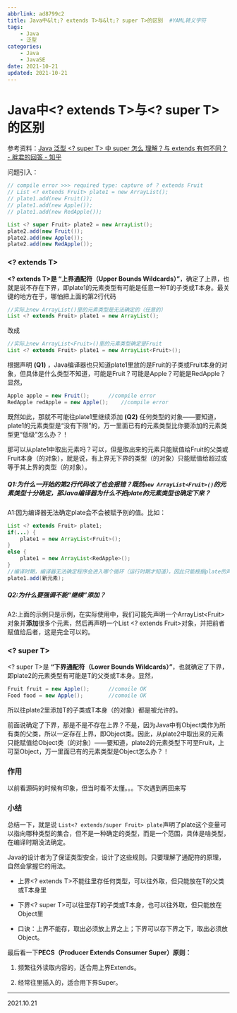 ```yaml
---
abbrlink: ad8799c2
title: Java中&lt;? extends T>与&lt;? super T>的区别	#YAML转义字符
tags:
	- Java
	- 泛型
categories:
	- Java
	- JavaSE
date: 2021-10-21
updated: 2021-10-21
---
```


# Java中<? extends T>与<? super T>的区别

参考资料：[Java 泛型 <? super T> 中 super 怎么 理解？与 extends 有何不同？ - 胖君的回答 - 知乎](https://www.zhihu.com/question/20400700/answer/117464182)

问题引入：

```java
// compile error >>> required type: capture of ? extends Fruit
// List <? extends Fruit> plate1 = new ArrayList();
// plate1.add(new Fruit());
// plate1.add(new Apple());
// plate1.add(new RedApple());

List <? super Fruit> plate2 = new ArrayList();
plate2.add(new Fruit());
plate2.add(new Apple());
plate2.add(new RedApple());
```

### <? extends T>

**<? extends T>是 “上界通配符（Upper Bounds Wildcards）”**，确定了上界，也就是说不存在下界，即plate1的元素类型有可能是任意一种T的子类或T本身。最关键的地方在于，哪怕把上面的第2行代码

```java
//实际上new ArrayList()里的元素类型是无法确定的（任意的）
List <? extends Fruit> plate1 = new ArrayList();
```

改成

```java
//实际上new ArrayList<Fruit>()里的元素类型确定是Fruit
List <? extends Fruit> plate1 = new ArrayList<Fruit>();
```

根据声明 **(Q1)** ，Java编译器也只知道plate1里放的是Fruit的子类或Fruit本身的对象，但具体是什么类型不知道，可能是Fruit？可能是Apple？可能是RedApple？显然，

```java
Apple apple = new Fruit();		//compile error
RedApple redApple = new Apple();	//compile error
```

既然如此，那就不可能往plate1里继续添加 **(Q2)** 任何类型的对象——要知道，plate1的元素类型是“没有下限”的，万一里面已有的元素类型比你要添加的元素类型更“低级”怎么办？！

那可以从plate1中取出元素吗？可以，但是取出来的元素只能赋值给Fruit的父类或Fruit本身（的对象），就是说，有上界无下界的类型（的对象）只能赋值给超过或等于其上界的类型（的对象）。

##### Q1:为什么一开始的第2行代码改了也会报错？既然`new ArrayList<Fruit>()`的元素类型十分确定，那Java编译器为什么不把plate的元素类型也确定下来？

A1:因为编译器无法确定plate会不会被赋予别的值。比如：

```java
List <? extends Fruit> plate1;
if(...) {
	plate1 = new ArrayList<Fruit>();
}
else {
	plate1 = new ArrayList<RedApple>();
}
//编译时期，编译器无法确定程序会进入哪个循环（运行时期才知道），因此只能根据plate的声明来保证plate的类型安全。
plate1.add(新元素);
```

##### Q2:为什么要强调不能“继续”添加？

A2:上面的示例只是示例，在实际使用中，我们可能先声明一个ArrayList\<Fruit\>对象并**添加**很多个元素，然后再声明一个List <? extends Fruit>对象，并把前者赋值给后者，这是完全可以的。

### \<? super T\>

\<? super T\>是 **“下界通配符（Lower Bounds Wildcards）”**，也就确定了下界，即plate2的元素类型有可能是T的父类或T本身。显然，

```java
Fruit fruit = new Apple();		//comoile OK
Food food = new Apple();		//comoile OK
```

所以往plate2里添加T的子类或T本身（的对象）都是被允许的。

前面说确定了下界，那是不是不存在上界？不是，因为Java中有Object类作为所有类的父类，所以一定存在上界，即Object类。因此，从plate2中取出来的元素只能赋值给Object类（的对象）——要知道，plate2的元素类型下可至Fruit，上可至Object，万一里面已有的元素类型是Object怎么办？！

### 作用

以前看源码的时候有印象，但当时看不太懂。。。下次遇到再回来写

### 小结

总结一下，就是说 `List<? extends/super Fruit> plate`声明了plate这个变量可以指向哪种类型的集合，但不是一种确定的类型，而是一个范围，具体是啥类型，在编译时期没法确定。

Java的设计者为了保证类型安全，设计了这些规则。只要理解了通配符的原理，自然会掌握它的用法。

* 上界\<? extends T\>不能往里存任何类型，可以往外取，但只能放在T的父类或T本身里
* 下界\<? super T\>可以往里存T的子类或T本身，也可以往外取，但只能放在Object里

* 口诀：上界不能存，取出必须放上界之上；下界可以存下界之下，取出必须放Object。

最后看一下**PECS（Producer Extends Consumer Super）原则：**

1. 频繁往外读取内容的，适合用上界Extends。

2. 经常往里插入的，适合用下界Super。

---

2021.10.21